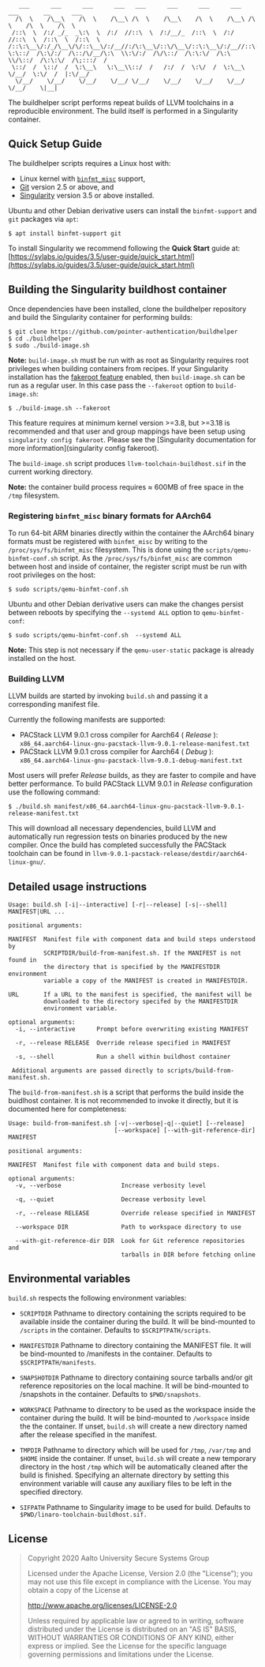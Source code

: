 
       ___      ___      ___      ___   ___      ___      ___      ___   ___       __      ___
      /\  \    /\__\    /\  \    /\__\ /\  \    /\__\    /\  \    /\__\ /\  \    /\  \    /\  \  
     /::\  \  /:/ _/_  _\:\  \  /:/  //::\  \  /:/__/_  /::\  \  /:/  //::\  \  /::\  \  /::\  \ 
    /::\:\__\/:/_/\__\/\/::\__\/:/__//:/\:\__\/::\/\__\/::\:\__\/:/__//::\:\__\/::\:\__\/::\:\__\
    \:\::/  /\:\/:/  /\::/\/__/\:\  \\:\/:/  /\/\::/  /\:\:\/  /\:\  \\/\::/  /\:\:\/  /\;:::/  /
     \::/  /  \::/  /  \:\__\   \:\__\\::/  /   /:/  /  \:\/  /  \:\__\  \/__/  \:\/  /  |:\/__/ 
      \/__/    \/__/    \/__/    \/__/ \/__/    \/__/    \/__/    \/__/          \/__/    \|__|


The buildhelper script performs repeat builds of LLVM toolchains in a reproducible environment.
The build itself is performed in a Singularity container.

## Quick Setup Guide

The buildhelper scripts requires a Linux host with:
- Linux kernel with [`binfmt_misc`](https://www.kernel.org/doc/html/latest/admin-guide/binfmt-misc.html) support,
- [Git](https://git-scm.com/) version 2.5 or above, and 
- [Singularity](https://sylabs.io/singularity/) version 3.5 or above installed.

Ubuntu and other Debian derivative users can install the `binfmt-support` and
`git` packages via `apt`:

    $ apt install binfmt-support git

To install Singularity we recommend following the **Quick Start** guide at:  
[https://sylabs.io/guides/3.5/user-guide/quick_start.html](https://sylabs.io/guides/3.5/user-guide/quick_start.html)

## Building the Singularity buildhost container

Once dependencies have been installed, clone the buildhelper repository and
build the Singularity container for performing builds:

    $ git clone https://github.com/pointer-authentication/buildhelper
    $ cd ./buildhelper
    $ sudo ./build-image.sh

**Note:** `build-image.sh` must be run with as root as Singularity requires root
privileges when building containers from recipes. If your Singularity
installation has the [fakeroot feature](https://sylabs.io/guides/3.5/user-guide/fakeroot.html) enabled, then `build-image.sh` can be run as a regular user.
In this case pass the `--fakeroot` option to `build-image.sh`:

    $ ./build-image.sh --fakeroot

This feature requires at minimum kernel version >=3.8, but >=3.18 is recommended
and that user and group mappings have been setup using `singularity config fakeroot`.
Please see the [Singularity documentation for more information](singularity config fakeroot).

The `build-image.sh` script produces `llvm-toolchain-buildhost.sif` in the current working directory.

**Note:** the container build process requires ≈ 600MB of free space in the `/tmp` filesystem.

### Registering `binfmt_misc` binary formats for AArch64

To run 64-bit ARM binaries directly within the container the AArch64 binary
formats must be registered with `binfmt_misc` by writing to the `/proc/sys/fs/binfmt_misc` filesystem.
This is done using the `scripts/qemu-binfmt-conf.sh` script.
As the `/proc/sys/fs/binfmt_misc` are common between host and inside of
container, the register script must be run with root privileges on the host:

    $ sudo scripts/qemu-binfmt-conf.sh   

Ubuntu and other Debian derivative users can make the changes persist between
reboots by specifying the `--systemd ALL` option to `qemu-binfmt-conf`:

    $ sudo scripts/qemu-binfmt-conf.sh  --systemd ALL

**Note:** This step is not necessary if the `qemu-user-static` package is
already installed on the host. 

### Building LLVM

LLVM builds are started by invoking `build.sh` and passing it a corresponding manifest file.

Currently the following manifests are supported:

- PACStack LLVM 9.0.1 cross compiler for Aarch64 ( _Release_ ): `x86_64.aarch64-linux-gnu-pacstack-llvm-9.0.1-release-manifest.txt`
- PACStack LLVM 9.0.1 cross compiler for Aarch64 ( _Debug_ ):   `x86_64.aarch64-linux-gnu-pacstack-llvm-9.0.1-debug-manifest.txt`

Most users will prefer _Release_ builds, as they are faster to compile and have
better performance. To build PACStack LLVM 9.0.1 in _Release_ configuration use
the following command:

    $ ./build.sh manifest/x86_64.aarch64-linux-gnu-pacstack-llvm-9.0.1-release-manifest.txt

This will download all necessary dependencies, build LLVM and automatically run
regression tests on binaries produced by the new compiler. Once the build has
completed successfully the PACStack toolchain can be found in
`llvm-9.0.1-pacstack-release/destdir/aarch64-linux-gnu/`.

## Detailed usage instructions

    Usage: build.sh [-i|--interactive] [-r|--release] [-s|--shell] MANIFEST|URL ...

    positional arguments:
    
    MANIFEST  Manifest file with component data and build steps understood by
              SCRIPTDIR/build-from-manifest.sh. If the MANIFEST is not found in
              the directory that is specified by the MANIFESTDIR environment
              variable a copy of the MANIFEST is created in MANIFESTDIR.
 
    URL       If a URL to the manifest is specified, the manifest will be
              downloaded to the directory specifed by the MANIFESTDIR
              environment variable.

    optional arguments:
      -i, --interactive      Prompt before overwriting existing MANIFEST
      
      -r, --release RELEASE  Override release specified in MANIFEST

      -s, --shell            Run a shell within buildhost container

     Additional arguments are passed directly to scripts/build-from-manifest.sh.

The `build-from-manifest.sh` is a script that performs the build inside the
buidlhost container. It is not recommended to invoke it directly, but it is 
documented here for completeness: 

    Usage: build-from-manifest.sh [-v|--verbose|-q|--quiet] [--release] 
                                  [--workspace] [--with-git-reference-dir] MANIFEST 

    positional arguments:
    
    MANIFEST  Manifest file with component data and build steps.
    
    optional arguments:
      -v, --verbose                 Increase verbosity level
      
      -q, --quiet                   Decrease verbosity level
      
      -r, --release RELEASE         Override release specified in MANIFEST

      --workspace DIR               Path to workspace directory to use
      
      --with-git-reference-dir DIR  Look for Git reference repositories and
                                    tarballs in DIR before fetching online

## Environmental variables

`build.sh` respects the following environment variables:

- `SCRIPTDIR`    Pathname to directory containing the scripts required to be
               available inside the container during the build. It will be
               bind-mounted to `/scripts` in the container.
               Defaults to `$SCRIPTPATH/scripts`.  

- `MANIFESTDIR`  Pathname to directory containing the MANIFEST file. It will be
               bind-mounted to /manifests in the container.
               Defaults to `$SCRIPTPATH/manifests`.  

- `SNAPSHOTDIR`  Pathname to directory containing source tarballs and/or git
               reference repositories on the local machine. It will be
               bind-mounted to /snapshots in the container.
               Defaults to `$PWD/snapshots`.  
 
- `WORKSPACE`    Pathname to directory to be used as the workspace inside the
               container during the build. It will be bind-mounted to `/workspace`
               inside the the container. If unset, `build.sh` will create a new
               directory named after the release specified in the manifest.  

- `TMPDIR`       Pathname to directory which will be used for `/tmp`, `/var/tmp` and
               `$HOME` inside the container. If unset, `build.sh` will create a
               new temporary directory in the host `/tmp` which will be 
               automatically cleaned after the build is finished.
               Specifying an alternate directory by setting this environment
               variable will cause any auxiliary files to be left in the
               specified directory.  

- `SIFPATH`      Pathname to Singularity image to be used for build.
               Defaults to `$PWD/linaro-toolchain-buildhost.sif.`  

## License

> Copyright 2020 Aalto University Secure Systems Group
>
> Licensed under the Apache License, Version 2.0 (the "License");
> you may not use this file except in compliance with the License.
> You may obtain a copy of the License at
>
>    http://www.apache.org/licenses/LICENSE-2.0
>
> Unless required by applicable law or agreed to in writing, software
> distributed under the License is distributed on an "AS IS" BASIS,
> WITHOUT WARRANTIES OR CONDITIONS OF ANY KIND, either express or implied.
> See the License for the specific language governing permissions and
> limitations under the License.
